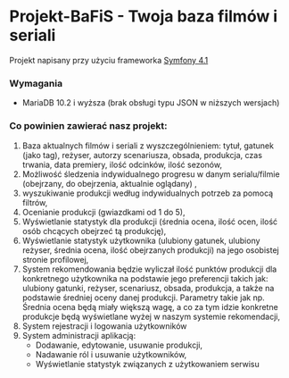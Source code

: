 # Projekt-BaFiS - Twoja baza filmów i seriali
Projekt napisany przy użyciu frameworka [Symfony 4.1](https://symfony.com/)

### Wymagania
* MariaDB 10.2 i wyższa (brak obsługi typu JSON w niższych wersjach)

### Co powinien zawierać nasz projekt:
1. Baza aktualnych filmów i seriali z wyszczególnieniem: tytuł, gatunek (jako tag), reżyser, autorzy scenariusza, obsada, produkcja, czas trwania, data premiery, ilość odcinków, ilość sezonów,
2. Możliwość śledzenia indywidualnego progresu w danym serialu/filmie (obejrzany, do obejrzenia, aktualnie oglądany) ,
3. wyszukiwanie produkcji według indywidualnych potrzeb za pomocą filtrów, 
4. Ocenianie produkcji (gwiazdkami od 1 do 5),
5. Wyświetlanie statystyk dla produkcji (średnia ocena, ilość ocen, ilość osób chcących obejrzeć tą produkcję),
6. Wyświetlanie statystyk użytkownika (ulubiony gatunek, ulubiony reżyser, średnia ocena, ilość obejrzanych produkcji) na jego osobistej stronie profilowej,
7. System rekomendowania będzie wyliczał ilość punktów produkcji dla konkretnego użytkownika na podstawie jego preferencji takich jak: ulubiony gatunki, reżyser, scenariusz, obsada, produkcja, a także na podstawie średniej oceny danej produkcji. Parametry takie jak np. Średnia ocena będą miały większą wagę, a co za tym idzie konkretne produkcje będą wyświetlane wyżej w naszym systemie rekomendacji,
8. System rejestracji i logowania użytkowników
9. System administracji aplikacją:
   * Dodawanie, edytowanie, usuwanie produkcji,
   * Nadawanie ról i usuwanie użytkowników,
   * Wyświetlanie statystyk związanych z użytkowaniem serwisu
